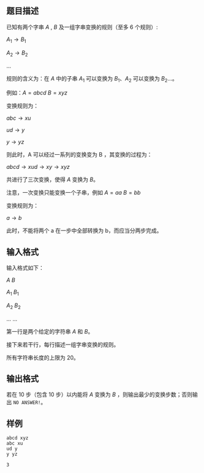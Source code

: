 ## 题目描述

已知有两个字串 $A$
, $B$
 及一组字串变换的规则（至多 $6$
 个规则）:

$A_1 \rightarrow B_1$

$A_2 \rightarrow B_2$

$...$

规则的含义为：在 $A$ 中的子串 $A_1$ 可以变换为 $B_1$、$A_2$ 可以变换为 $B_2...$。

例如：$A=abcd$ $B=xyz$

变换规则为：

$abc \rightarrow xu$

$ud \rightarrow y$

$y \rightarrow yz$

则此时，A
 可以经过一系列的变换变为 B
，其变换的过程为：

$abcd \rightarrow xud \rightarrow xy \rightarrow xyz$

共进行了三次变换，使得 $A$ 变换为 $B$。

注意，一次变换只能变换一个子串，例如 $A=aa$ $B=bb$

变换规则为：

$a \rightarrow b$

此时，不能将两个 a 在一步中全部转换为 b，而应当分两步完成。

## 输入格式

输入格式如下：

$A$ $B$

$A_1$ $B_1$

$A_2$ $B_2$

$...$ $...$

第一行是两个给定的字符串 $A$ 和 $B$。

接下来若干行，每行描述一组字串变换的规则。

所有字符串长度的上限为 $20$。

## 输出格式

若在 $10$ 步（包含 $10$ 步）以内能将 $A$ 变换为 $B$ ，则输出最少的变换步数；否则输出 `NO ANSWER!`。


## 样例

```input1
abcd xyz
abc xu
ud y
y yz
```

```output1
3
```

